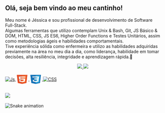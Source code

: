 ## Olá, seja bem vindo ao meu cantinho!
Meu nome é Jéssica e sou profissional de desenvolvimento de Software Full-Stack.  
Algumas ferramentas que utilizo contemplam Unix & Bash, Git, JS Básico & DOM, HTML, CSS, JS ES6, Higher Order Functions e Testes Unitários, assim como metodologias ágeis e habilidades comportamentais.  
Tive experiência sólida como enfermeira e utilizo as habilidades adquiridas previamente na área no meu dia a dia, como liderança, habilidade em tomar decisões, alta resiliência, integridade e aprendizagem rápida.🚀

<div align="center">
  <a href="https://github.com/jessicapironato">
  <img height="150em" src="https://github-readme-stats.vercel.app/api?username=jessicapironato&show_icons=true&theme=dracula&include_all_commits=true&count_private=true"/>
  <img height="150em" src="https://github-readme-stats.vercel.app/api/top-langs/?username=jessicapironato&layout=compact&langs_count=7&theme=dracula"/>
</div>
 

  
  </div>
<div style="display: inline_block"><br>
  <img align="center" alt="Js" height="30" width="40" src="https://icongr.am/devicon/javascript-original.svg?size=128&color=currentColor">
  <img align="center" alt="HTML" height="30" width="40" src="https://raw.githubusercontent.com/devicons/devicon/master/icons/html5/html5-original.svg">
  <img align="center" alt="CSS" height="30" width="40" src="https://raw.githubusercontent.com/devicons/devicon/master/icons/css3/css3-original.svg">
  <img align="center" alt="CSS" height="30" width="40" src="https://icongr.am/devicon/react-original.svg?size=128&color=currentColor">
 
 
 
 
  
<!--   <img align="right" alt="picture" height="150" style="border-radius:50px;" src="https://picrew.me/shareImg/org/202210/338224_BFTdsUXs.png"> -->
</div>

##
 
<div> 
  
  <a href="https://www.linkedin.com/in/jessica-pironato/" target="_blank"><img src="https://img.shields.io/badge/-LinkedIn-%230077B5?style=for-the-badge&logo=linkedin&logoColor=white" target="_blank"></a> 
  
  ![Snake animation](https://github.com/jessicapironato/jessicapironato/blob/output/github-contribution-grid-snake.svg)
 
</div>
